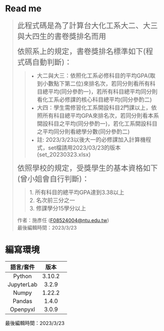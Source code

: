 # Read me  
> <font size=5>此程式碼是為了計算台大化工系大二、大三與大四生的書卷獎排名而用</font> 
>   
> <font size=5> 依照系上的規定，書卷獎排名標準如下(程式碼自動判斷)：</font>   
>> * <font size=4> 大二與大三：依照化工系必修科目的平均GPA(取到小數點下第二位)來排名次，若同分則看所有科目總平均(同分參酌一)，若所有科目總平均同分則看化工系必修課的核心科目總平均(同分參酌二)</font>   
>> * <font size=4> 大四：學生需修習化工系開設科目2門課以上，依照所有科目總平均GPA來排名次，若同分則看本系開設科目之平均(同分參酌一)，若化工系開設科目之平均同分則看總學分數(同分參酌二)</font>   
>> * <font size=4> 註: 2023/3/23以後大一的必修課加入計算機程式，set檔請用2023/03/23的版本(set_20230323.xlsx)</font>   
>   
> <font size=5> 依照學校的規定，受獎學生的基本資格如下(曾小姐會自行判斷)：</font>  
>> <font size=4> 1. 所有科目的總平均GPA達到3.38以上</font>   
>> <font size=4> 2. 名次前三分之一</font>  
>> <font size=4> 3. 修課學分15學分以上</font>  
>     
> <font size=3> 作者：施彥任 (F08524004@ntu.edu.tw)</font>  
> <font size=3> 最後編輯時間：2023/3/23</font>  

# 編寫環境  

| <font size=4> 語言/套件 </font> | <font size=4> 版本 </font> ||
| :--------: | :--------: | :--------: |
| <font size=4> Python </font>  | <font size=4> 3.10.2 </font>  |
| <font size=4> JupyterLab </font>  | <font size=4> 3.2.9 </font>  |
| <font size=4> Numpy </font>  | <font size=4> 1.22.2 </font>  |
| <font size=4> Pandas </font>  | <font size=4> 1.4.0 </font>  |
| <font size=4> Openpyxl </font>  | <font size=4> 3.0.9 </font>  |
<font size=3> 最後編輯時間：2023/3/23</font> 
